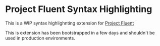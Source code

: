 # Project Fluent Syntax Highlighting

This is a WIP syntax highlighnting extension for [Project Fluent](https://github.com/projectfluent/fluent.js)

This is extension has been bootstrapped in a few days and shouldn't be used in production environments.
